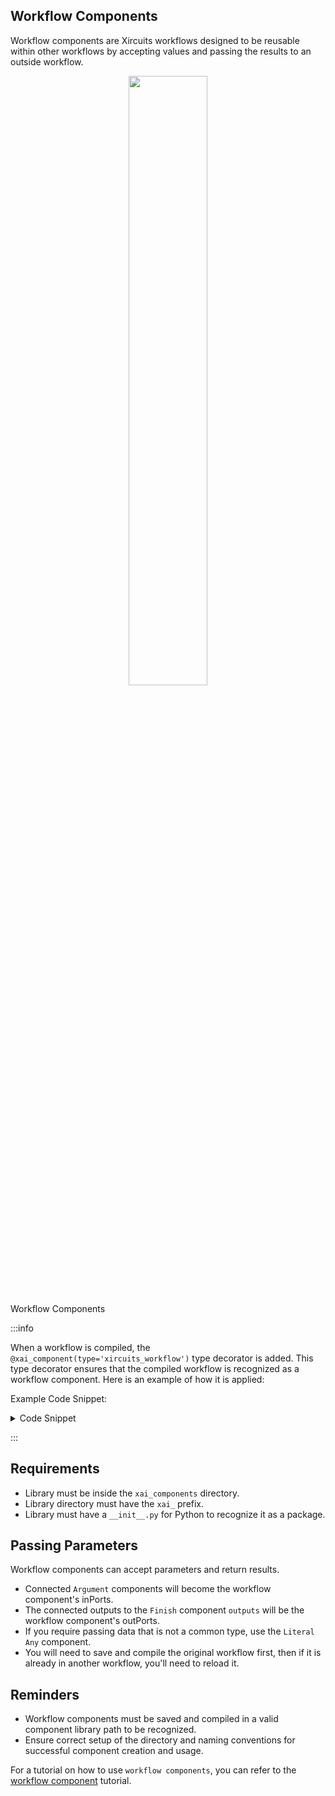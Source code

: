 ## Workflow Components

Workflow components are Xircuits workflows designed to be reusable within other workflows by accepting values and passing the results to an outside workflow.

<p align="center">
  <img width="50%" src="/img/docs/tutorials/workflow_component.png"></img>
  <figcaption class="image-caption">Workflow Components</figcaption>
</p>

:::info

When a workflow is compiled, the `@xai_component(type='xircuits_workflow')` type decorator is added. This type decorator ensures that the compiled workflow is recognized as a workflow component. Here is an example of how it is applied:

Example Code Snippet:

<details>
<summary>Code Snippet</summary>

<p>

```python
@xai_component(type='xircuits_workflow')
class Inner(Component):

    def __init__(self):
        super().__init__()
        self.__start_nodes__ = []
        self.c_0 = Print()
        self.c_0.msg.value = 'Hello workflow component!'
        self.c_0.next = None

    def execute(self, ctx):
        for node in self.__start_nodes__:
            if hasattr(node, 'init'):
                node.init(ctx)
        next_component = self.c_0
        while next_component is not None:
            next_component = next_component.do(ctx)
```
</p>
</details>

:::

## Requirements

- Library must be inside the `xai_components` directory.
- Library directory must have the `xai_` prefix.
- Library must have a `__init__.py` for Python to recognize it as a package.

## Passing Parameters

Workflow components can accept parameters and return results.
- Connected `Argument` components will become the workflow component's inPorts.
- The connected outputs to the `Finish` component `outputs` will be the workflow component's outPorts.
- If you require passing data that is not a common type, use the `Literal Any` component.
- You will need to save and compile the original workflow first, then if it is already in another workflow, you'll need to reload it.

## Reminders

- Workflow components must be saved and compiled in a valid component library path to be recognized.
- Ensure correct setup of the directory and naming conventions for successful component creation and usage.


For a tutorial on how to use `workflow components`, you can refer to the [workflow component](workflow-component) tutorial.